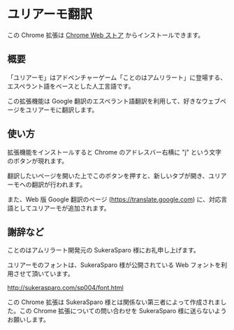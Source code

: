 ユリアーモ翻訳
==============

この Chrome 拡張は [Chrome Web ストア](https://chrome.google.com/webstore/detail/%E3%83%A6%E3%83%AA%E3%82%A2%E3%83%BC%E3%83%A2%E7%BF%BB%E8%A8%B3/lfbkianbbamldlolccijgpjgienikeij) からインストールできます。


概要
----

「ユリアーモ」はアドベンチャーゲーム「ことのはアムリラート」に登場する、エスペラント語をベースとした人工言語です。

この拡張機能は Google 翻訳のエスペラント語翻訳を利用して、好きなウェブページをユリアーモに翻訳します。


使い方
------

拡張機能をインストールすると Chrome のアドレスバー右横に "j" という文字のボタンが現れます。

翻訳したいページを開いた上でこのボタンを押すと、新しいタブが開き、ユリアーモへの翻訳が行われます。

また、Web 版 Google 翻訳のページ (https://translate.google.com) に、対応言語としてユリアーモが追加されます。


謝辞など
--------

ことのはアムリラート開発元の SukeraSparo 様にお礼申し上げます。

ユリアーモのフォントは、SukeraSparo 様が公開されている Web フォントを利用させて頂いています。

http://sukerasparo.com/sp004/font.html

この Chrome 拡張は SukeraSparo 様とは関係ない第三者によって作成されました。この Chrome 拡張についての問い合わせを SukeraSparo 様に送らないようお願いします。
